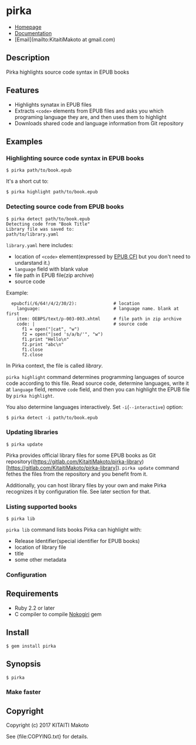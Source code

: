 pirka
=====

* [Homepage](http://www.rubydoc.info/gems/pirka)
* [Documentation](http://rubydoc.info/gems/pirka/frames)
* [Email](mailto:KitaitiMakoto at gmail.com)

Description
-----------

Pirka highlights source code syntax in EPUB books

Features
--------

* Highlights synatax in EPUB files
* Extracts `<code>` elements from EPUB files and asks you which programing language they are, and then uses them to highlight
* Downloads shared code and language information from Git repository

Examples
--------

### Highlighting source code syntax in EPUB books ###

    $ pirka path/to/book.epub

It's a short cut to:

    $ pirka highlight path/to/book.epub

### Detecting source code from EPUB books ###

    $ pirka detect path/to/book.epub
    Detecting code from "Book Title"
    Library file was saved to:
    path/to/library.yaml

`library.yaml` here includes:

* location of `<code>` element(expressed by [EPUB CFI][] but you don't need to undarstand it.)
* `language` field with blank value
* file path in EPUB file(zip archive)
* source code

Example:

      epubcfi(/6/64!/4/2/30/2):              # location
        language:                            # language name. blank at first
        item: OEBPS/text/p-003-003.xhtml     # file path in zip archive
        code: |                              # source code
          f1 = open("|cat", "w")
          f2 = open("|sed 's/a/b/'", "w")
          f1.print "Hello\n"
          f2.print "abc\n"
          f1.close
          f2.close

In Pirka context, the file is called *library*.

`pirka highlight` command determines programming languages of source code according to this file.
Read source code, determine languages, write it at `language` field, remove `code` field, and then
you can highlight the EPUB file by `pirka highlight`.

You also determine languages interactively. Set `-i`(`--interactive`) option:

    $ pirka detect -i path/to/book.epub

[EPUB CFI]: http://www.idpf.org/epub/linking/cfi/

### Updating libraries ###

    $ pirka update

Pirka provides official library files for some EPUB books as Git repository((https://gitlab.com/KitaitiMakoto/pirka-library)[https://gitlab.com/KitaitiMakoto/pirka-library]). `pirka update` command fethes the files from the repository and you benefit from it.

Additionally, you can host library files by your own and make Pirka recognizes it by configuration file. See later section for that.

### Listing supported books ###

    $ pirka lib

`pirka lib` command lists books Pirka can highlight with:

* Release Identifier(special identifier for EPUB books)
* location of library file
* title
* some other metadata

### Configuration ###

Requirements
------------

* Ruby 2.2 or later
* C compiler to compile [Nokogiri][] gem

[Nokogiri]: http://www.nokogiri.org/

Install
-------

    $ gem install pirka

Synopsis
--------

    $ pirka

### Make faster ###


Copyright
---------

Copyright (c) 2017 KITAITI Makoto

See {file:COPYING.txt} for details.
